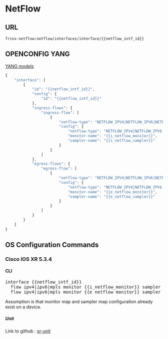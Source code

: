 # NetFlow

## URL

```
frinx-netflow:netflow/interfaces/interface/{{netflow_intf_id}}
```

## OPENCONFIG YANG

[YANG models](https://github.com/FRINXio/openconfig/tree/master/netflow/src/main/yang)

```javascript
{
    "interface": [
        {
            "id": "{{netflow_intf_id}}",
            "config": {
                "id": "{{netflow_intf_id}}"
            },
            "ingress-flows": {
                "ingress-flow": [
                    {
                        "netflow-type": "NETFLOW_IPV4|NETFLOW_IPV6|NETFLOW_MPLS",
                        "config": {
                            "netflow-type": "NETFLOW_IPV4|NETFLOW_IPV6|NETFLOW_MPLS",
                            "monitor-name": "{{i_netflow_monitor}}",
                            "sampler-name": "{{i_netflow_sampler}}"
                        }
                    }
                ]
            },
            "egress-flows": {
                "egress-flow": [
                    {
                        "netflow-type": "NETFLOW_IPV4|NETFLOW_IPV6|NETFLOW_MPLS",
                        "config": {
                            "netflow-type": "NETFLOW_IPV4|NETFLOW_IPV6|NETFLOW_MPLS",
                            "monitor-name": "{{e_netflow_monitor}}",
                            "sampler-name": "{{e_netflow_sampler}}"
                        }
                    }
                ]
            }
        }
    ]
}
```

## OS Configuration Commands

### Cisco IOS XR 5.3.4

#### CLI

<pre>
interface {{netflow_intf_id}}
  flow ipv4|ipv6|mpls monitor {{i_netflow_monitor}} sampler {{i_netflow_sampler}} ingress
  flow ipv4|ipv6|mpls monitor {{e_netflow_monitor}} sampler {{e_netflow_sampler}} egress
</pre>

Assumption is that monitor map and sampler map configuration already exist on a device.

##### Unit

Link to github : [xr-unit](https://github.com/FRINXio/cli-units/tree/master/ios-xr/netflow)